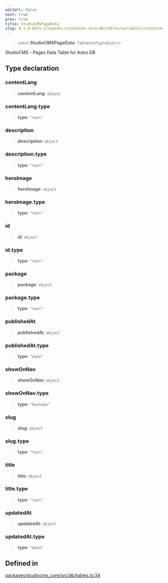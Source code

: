 ```yaml
---
editUrl: false
next: true
prev: true
title: StudioCMSPageData
slug: 0.1.0-beta.5/typedoc/studiocms-core/db/tables/variables/studiocmspagedata
---
```


> `const` **StudioCMSPageData**: `TableConfig`\<`object`>

StudioCMS - Pages Data Table for Astro DB

## Type declaration

### contentLang

> **contentLang**: `object`

### contentLang.type

> **type**: `"text"`

### description

> **description**: `object`

### description.type

> **type**: `"text"`

### heroImage

> **heroImage**: `object`

### heroImage.type

> **type**: `"text"`

### id

> **id**: `object`

### id.type

> **type**: `"text"`

### package

> **package**: `object`

### package.type

> **type**: `"text"`

### publishedAt

> **publishedAt**: `object`

### publishedAt.type

> **type**: `"date"`

### showOnNav

> **showOnNav**: `object`

### showOnNav.type

> **type**: `"boolean"`

### slug

> **slug**: `object`

### slug.type

> **type**: `"text"`

### title

> **title**: `object`

### title.type

> **type**: `"text"`

### updatedAt

> **updatedAt**: `object`

### updatedAt.type

> **type**: `"date"`

## Defined in

[packages/studiocms\_core/src/db/tables.ts:34](https://github.com/astrolicious/studiocms/tree/main/packages/studiocms_core/src/db/tables.ts#L34)
